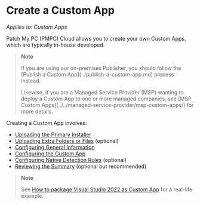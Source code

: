 # Create a Custom App

_Applies to: Custom Apps_

Patch My PC (PMPC) Cloud allows you to create your own Custom Apps, which are typically in-house developed.

> **Note**
>
> If you are using our on-premises Publisher, you should follow the \[Publish a Custom App]\(../publish-a-custom-app.md) process instead.
>
> Likewise, if you are a Managed Service Provider (MSP) wanting to deploy a Custom App to one or more managed companies, see \[MSP Custom Apps]\(../../managed-service-provider/msp-custom-apps/) for more details.

Creating a Custom App involves:

* [Uploading the Primary Installer](upload-the-primary-installer-for-a-custom-app.md)
* [Uploading Extra Folders or Files](custom-apps-file-tab.md) (optional)
* [Configuring General Information](custom-apps-general-information-tab.md)
* [Configuring the Custom App](custom-apps-configuration-tab.md)
* [Configuring Native Detection Rules](custom-apps-detection-rules-tab.md) (optional)
* [Reviewing the Summary](custom-apps-summary-tab.md) (optional but recommended)

> **Note**
>
> See [How to package Visual Studio 2022 as Custom App](https://patchmypc.com/how-to-package-visual-studio-2022-custom-app) for a real-life example.
